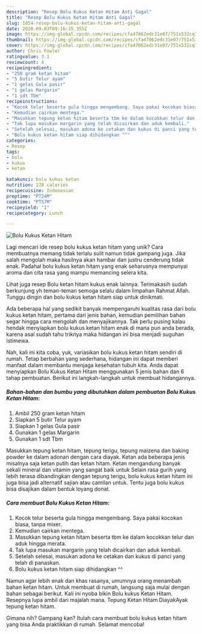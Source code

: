 ```yaml
---
description: "Resep Bolu Kukus Ketan Hitam Anti Gagal"
title: "Resep Bolu Kukus Ketan Hitam Anti Gagal"
slug: 1854-resep-bolu-kukus-ketan-hitam-anti-gagal
date: 2020-09-03T09:16:35.355Z
image: https://img-global.cpcdn.com/recipes/cfa47062edc31e07/751x532cq70/bolu-kukus-ketan-hitam-foto-resep-utama.jpg
thumbnail: https://img-global.cpcdn.com/recipes/cfa47062edc31e07/751x532cq70/bolu-kukus-ketan-hitam-foto-resep-utama.jpg
cover: https://img-global.cpcdn.com/recipes/cfa47062edc31e07/751x532cq70/bolu-kukus-ketan-hitam-foto-resep-utama.jpg
author: Chris Fowler
ratingvalue: 3.1
reviewcount: 4
recipeingredient:
- "250 gram ketan hitam"
- "5 butir Telur ayam"
- "1 gelas Gula pasir"
- "1 gelas Margarin"
- "1 sdt Tbm"
recipeinstructions:
- "Kocok telur beserta gula hingga mengembang. Saya pakai kocokan biasa, tanpa mixer."
- "Kemudian cairkan mentega."
- "Masukkan tepung ketan hitam beserta tbm ke dalam kocokkan telur dan aduk hingga merata."
- "Tak lupa masukan margarin yang telah dicairkan dan aduk kembali."
- "Setelah selesai, masukan adona ke cetakan dan kukus di panci yang telah di panaskan."
- "Bolu kukus ketan hitam siap dihidangkan ^^"
categories:
- Resep
tags:
- bolu
- kukus
- ketan

katakunci: bolu kukus ketan 
nutrition: 278 calories
recipecuisine: Indonesian
preptime: "PT24M"
cooktime: "PT57M"
recipeyield: "1"
recipecategory: Lunch

---
```



![Bolu Kukus Ketan Hitam](https://img-global.cpcdn.com/recipes/cfa47062edc31e07/751x532cq70/bolu-kukus-ketan-hitam-foto-resep-utama.jpg)

Lagi mencari ide resep bolu kukus ketan hitam yang unik? Cara membuatnya memang tidak terlalu sulit namun tidak gampang juga. Jika salah mengolah maka hasilnya akan hambar dan justru cenderung tidak enak. Padahal bolu kukus ketan hitam yang enak seharusnya mempunyai aroma dan cita rasa yang mampu memancing selera kita.

Lihat juga resep Bolu ketan hitam kukus enak lainnya. Terimakasih sudah berkunjung yh teman-teman semoga selalu dalam limpahan Rahmat Allah. Tunggu dingin dan bolu kukus ketan hitam siap untuk dinikmati.

Ada beberapa hal yang sedikit banyak mempengaruhi kualitas rasa dari bolu kukus ketan hitam, pertama dari jenis bahan, kemudian pemilihan bahan segar hingga cara mengolah dan menyajikannya. Tak perlu pusing kalau hendak menyiapkan bolu kukus ketan hitam enak di mana pun anda berada, karena asal sudah tahu triknya maka hidangan ini bisa menjadi suguhan istimewa.


Nah, kali ini kita coba, yuk, variasikan bolu kukus ketan hitam sendiri di rumah. Tetap berbahan yang sederhana, hidangan ini dapat memberi manfaat dalam membantu menjaga kesehatan tubuh kita. Anda dapat menyiapkan Bolu Kukus Ketan Hitam menggunakan 5 jenis bahan dan 6 tahap pembuatan. Berikut ini langkah-langkah untuk membuat hidangannya.

<!--inarticleads1-->

##### Bahan-bahan dan bumbu yang dibutuhkan dalam pembuatan Bolu Kukus Ketan Hitam:

1. Ambil 250 gram ketan hitam
1. Siapkan 5 butir Telur ayam
1. Siapkan 1 gelas Gula pasir
1. Gunakan 1 gelas Margarin
1. Gunakan 1 sdt Tbm


Masukkan tepung ketan hitam, tepung terigu, tepung maizena dan baking powder ke dalam adonan dengan cara diayak. Ketan ada beberapa jenis misalnya saja ketan putih dan ketan hitam. Ketan mengandung banyak sekali mineral dan vitamin yang sangat baik untuk Selain rasa gurih yang lebih terasa dibandingkan dengan tepung terigu, bolu kukus ketan hitam ini juga bisa jadi alternatif sajian atau camilan untuk. Tentu juga bolu kukus bisa disajikan dalam bentuk loyang donat. 

<!--inarticleads2-->

##### Cara membuat Bolu Kukus Ketan Hitam:

1. Kocok telur beserta gula hingga mengembang. Saya pakai kocokan biasa, tanpa mixer.
1. Kemudian cairkan mentega.
1. Masukkan tepung ketan hitam beserta tbm ke dalam kocokkan telur dan aduk hingga merata.
1. Tak lupa masukan margarin yang telah dicairkan dan aduk kembali.
1. Setelah selesai, masukan adona ke cetakan dan kukus di panci yang telah di panaskan.
1. Bolu kukus ketan hitam siap dihidangkan ^^


Namun agar lebih enak dan khas rasanya, umumnya orang menambah bahan ketan hitam. Untuk membuat di rumah, langsung saja mulai dengan bahan sebagai berikut. Kali ini nyoba bikin Bolu kukus Ketan Hitam. Resepnya lupa ambil dari majalah mana. Tepung Ketan Hitam DiayakAyak tepung ketan hitam. 

Gimana nih? Gampang kan? Itulah cara membuat bolu kukus ketan hitam yang bisa Anda praktikkan di rumah. Selamat mencoba!
